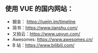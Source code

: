 ## 使用 VUE 的国内网站：

* 掘金： https://juejin.im/timeline
* 简书：https://www.jianshu.com/
* 又拍云：https://www.upyun.com/
* Awesomes: https://www.awesomes.cn/
* B 站：https://www.bilibili.com/
